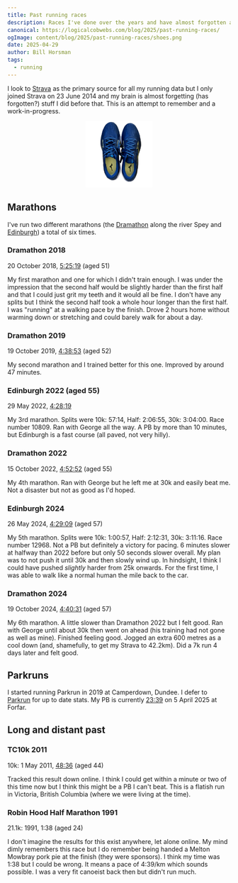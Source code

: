 ```yaml
---
title: Past running races
description: Races I've done over the years and have almost forgotten about
canonical: https://logicalcobwebs.com/blog/2025/past-running-races/
ogImage: content/blog/2025/past-running-races/shoes.png
date: 2025-04-29
author: Bill Horsman
tags:
  - running
---
```


I look to [Strava](https://www.strava.com/athletes/5349071) as the primary source for all my running data but I only joined Strava on 23 June 2014 and my brain is almost forgetting (has forgotten?) stuff I did before that. This is an attempt to remember and a work-in-progress.

<div style="text-align: center">
  <img src="./shoes.png" alt="A pair of running shoes" style="max-width: 150px; margin: auto;">
</div>

## Marathons

I've run two different marathons (the [Dramathon](https://www.thedramathon.com/) along the river Spey and [Edinburgh](https://www.edinburghmarathon.com/)) a total of six times.

### Dramathon 2018

20 October 2018, [5:25:19](https://www.thedramathon.com/wp-content/uploads/2018/12/Dramathon-full-2018.pdf) (aged 51)

My first marathon and one for which I didn't train enough. I was under the impression that the second half would be slightly harder than the first half and that I could just grit my teeth and it would all be fine. I don't have any splits but I think the second half took a whole hour longer than the first half. I was "running" at a walking pace by the finish. Drove 2 hours home without warming down or stretching and could barely walk for about a day.

### Dramathon 2019

19 October 2019, [4:38:53](Dramathon-2019.pdf) (aged 52)

My second marathon and I trained better for this one. Improved by around 47 minutes.

### Edinburgh 2022 (aged 55)

29 May 2022, [4:28:19](https://www.myrunning.uk/emf-marathon-2022/results-stats?entry_id=1201689&race_number=10809&people_id=674652)

My 3rd marathon. Splits were 10k: 57:14, Half: 2:06:55, 30k: 3:04:00. Race number 10809. Ran with George all the way. A PB by more than 10 minutes, but Edinburgh is a fast course (all paved, not very hilly).

### Dramathon 2022

15 October 2022, [4:52:52](Dramathon-2022.pdf) (aged 55)

My 4th marathon. Ran with George but he left me at 30k and easily beat me. Not a disaster but not as good as I'd hoped.

### Edinburgh 2024

26 May 2024, [4:29:09](https://www.myrunning.uk/emf-marathon-2024/results-stats?entry_id=1388686&race_number=12968) (aged 57)

My 5th marathon. Splits were 10k: 1:00:57, Half: 2:12:31, 30k: 3:11:16. Race number 12968. Not a PB but definitely a victory for pacing. 6 minutes slower at halfway than 2022 before but only 50 seconds slower overall. My plan was to not push it until 30k and then slowly wind up. In hindsight, I think I could have pushed _slightly_ harder from 25k onwards. For the first time, I was able to walk like a normal human the mile back to the car.

### Dramathon 2024

19 October 2024, [4:40:31](dramathon-2024.pdf) (aged 57)

My 6th marathon. A little slower than Dramathon 2022 but I felt good. Ran with George until about 30k then went on ahead (his training had not gone as well as mine). Finished feeling good. Jogged an extra 600 metres as a cool down (and, shamefully, to get my Strava to 42.2km). Did a 7k run 4 days later and felt good.

## Parkruns

I started running Parkrun in 2019 at Camperdown, Dundee. I defer to [Parkrun](https://www.parkrun.org.uk/parkrunner/6253485/) for up to date stats. My PB is currently [23:39](https://www.parkrun.org.uk/forfarloch/results/152/) on 5 April 2025 at Forfar.

## Long and distant past

### TC10k 2011

10k: 1 May 2011, [48:36](https://sportstats.one/results/38792) (aged 44)

Tracked this result down online. I think I could get within a minute or two of this time now but I think this might be a PB I can't beat. This is a flatish run in Victoria, British Columbia (where we were living at the time). 

### Robin Hood Half Marathon 1991

21.1k: 1991, 1:38 (aged 24)

I don't imagine the results for this exist anywhere, let alone online. My mind dimly remembers this race but I do remember being handed a Melton Mowbray pork pie at the finish (they were sponsors). I think my time was 1:38 but I could be wrong. It means a pace of 4:39/km which sounds possible. I was a very fit canoeist back then but didn't run much.
